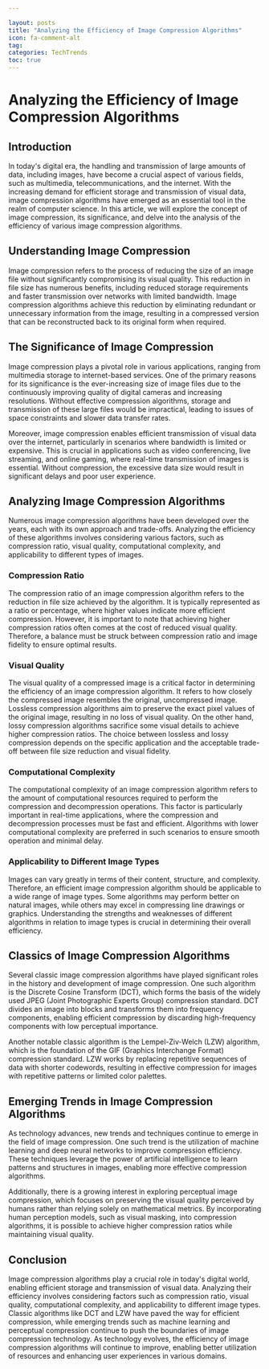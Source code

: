 ```yaml
---

layout: posts
title: "Analyzing the Efficiency of Image Compression Algorithms"
icon: fa-comment-alt
tag:      
categories: TechTrends
toc: true
---
```




# Analyzing the Efficiency of Image Compression Algorithms

## Introduction

In today's digital era, the handling and transmission of large amounts of data, including images, have become a crucial aspect of various fields, such as multimedia, telecommunications, and the internet. With the increasing demand for efficient storage and transmission of visual data, image compression algorithms have emerged as an essential tool in the realm of computer science. In this article, we will explore the concept of image compression, its significance, and delve into the analysis of the efficiency of various image compression algorithms.

## Understanding Image Compression

Image compression refers to the process of reducing the size of an image file without significantly compromising its visual quality. This reduction in file size has numerous benefits, including reduced storage requirements and faster transmission over networks with limited bandwidth. Image compression algorithms achieve this reduction by eliminating redundant or unnecessary information from the image, resulting in a compressed version that can be reconstructed back to its original form when required.

## The Significance of Image Compression

Image compression plays a pivotal role in various applications, ranging from multimedia storage to internet-based services. One of the primary reasons for its significance is the ever-increasing size of image files due to the continuously improving quality of digital cameras and increasing resolutions. Without effective compression algorithms, storage and transmission of these large files would be impractical, leading to issues of space constraints and slower data transfer rates.

Moreover, image compression enables efficient transmission of visual data over the internet, particularly in scenarios where bandwidth is limited or expensive. This is crucial in applications such as video conferencing, live streaming, and online gaming, where real-time transmission of images is essential. Without compression, the excessive data size would result in significant delays and poor user experience.

## Analyzing Image Compression Algorithms

Numerous image compression algorithms have been developed over the years, each with its own approach and trade-offs. Analyzing the efficiency of these algorithms involves considering various factors, such as compression ratio, visual quality, computational complexity, and applicability to different types of images.

### Compression Ratio

The compression ratio of an image compression algorithm refers to the reduction in file size achieved by the algorithm. It is typically represented as a ratio or percentage, where higher values indicate more efficient compression. However, it is important to note that achieving higher compression ratios often comes at the cost of reduced visual quality. Therefore, a balance must be struck between compression ratio and image fidelity to ensure optimal results.

### Visual Quality

The visual quality of a compressed image is a critical factor in determining the efficiency of an image compression algorithm. It refers to how closely the compressed image resembles the original, uncompressed image. Lossless compression algorithms aim to preserve the exact pixel values of the original image, resulting in no loss of visual quality. On the other hand, lossy compression algorithms sacrifice some visual details to achieve higher compression ratios. The choice between lossless and lossy compression depends on the specific application and the acceptable trade-off between file size reduction and visual fidelity.

### Computational Complexity

The computational complexity of an image compression algorithm refers to the amount of computational resources required to perform the compression and decompression operations. This factor is particularly important in real-time applications, where the compression and decompression processes must be fast and efficient. Algorithms with lower computational complexity are preferred in such scenarios to ensure smooth operation and minimal delay.

### Applicability to Different Image Types

Images can vary greatly in terms of their content, structure, and complexity. Therefore, an efficient image compression algorithm should be applicable to a wide range of image types. Some algorithms may perform better on natural images, while others may excel in compressing line drawings or graphics. Understanding the strengths and weaknesses of different algorithms in relation to image types is crucial in determining their overall efficiency.

## Classics of Image Compression Algorithms

Several classic image compression algorithms have played significant roles in the history and development of image compression. One such algorithm is the Discrete Cosine Transform (DCT), which forms the basis of the widely used JPEG (Joint Photographic Experts Group) compression standard. DCT divides an image into blocks and transforms them into frequency components, enabling efficient compression by discarding high-frequency components with low perceptual importance.

Another notable classic algorithm is the Lempel-Ziv-Welch (LZW) algorithm, which is the foundation of the GIF (Graphics Interchange Format) compression standard. LZW works by replacing repetitive sequences of data with shorter codewords, resulting in effective compression for images with repetitive patterns or limited color palettes.

## Emerging Trends in Image Compression Algorithms

As technology advances, new trends and techniques continue to emerge in the field of image compression. One such trend is the utilization of machine learning and deep neural networks to improve compression efficiency. These techniques leverage the power of artificial intelligence to learn patterns and structures in images, enabling more effective compression algorithms.

Additionally, there is a growing interest in exploring perceptual image compression, which focuses on preserving the visual quality perceived by humans rather than relying solely on mathematical metrics. By incorporating human perception models, such as visual masking, into compression algorithms, it is possible to achieve higher compression ratios while maintaining visual quality.

## Conclusion

Image compression algorithms play a crucial role in today's digital world, enabling efficient storage and transmission of visual data. Analyzing their efficiency involves considering factors such as compression ratio, visual quality, computational complexity, and applicability to different image types. Classic algorithms like DCT and LZW have paved the way for efficient compression, while emerging trends such as machine learning and perceptual compression continue to push the boundaries of image compression technology. As technology evolves, the efficiency of image compression algorithms will continue to improve, enabling better utilization of resources and enhancing user experiences in various domains.